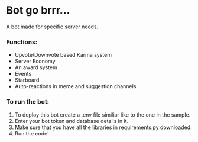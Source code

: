 # Bot go brrr...
A bot made for specific server needs.
### Functions:

* Upvote/Downvote based Karma system
* Server Economy 
* An award system
* Events
* Starboard
* Auto-reactions in meme and suggestion channels

### To run the bot:
1. To deploy this bot create a .env file similiar like to the one in the sample. 
2. Enter your bot token and database details in it.
3. Make sure that you have all the libraries in requirements.py downloaded.
4. Run the code!

